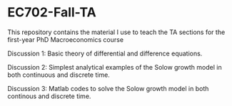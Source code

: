 # EC702-Fall-TA
 This repository contains the material I use to teach the TA sections for the first-year PhD Macroeconomics course

Discussion 1: Basic theory of differential and difference equations.

Discussion 2: Simplest analytical examples of the Solow growth model in both continuous and discrete time.

Discussion 3: Matlab codes to solve the Solow growth model in both continous and discrete time.


